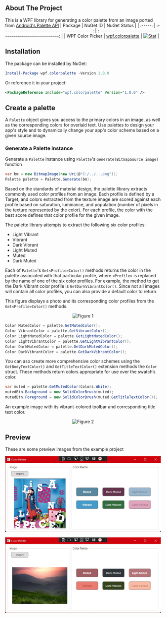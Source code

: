 ## About The Project
 This is a WPF library for generating a color palette from an image ported from [Android's Palette API](https://developer.android.com/training/material/palette-colors)
 | Package |                    NuGet ID                     |                         NuGet Status                         |
| :-----: | :---------------------------------------------: | :----------------------------------------------------------: |
| WPF Color Picker  | [wpf.colorpalette](https://www.nuget.org/packages/wpf.colorpalette/1.0.0) | [![Stat](https://img.shields.io/nuget/v/wpf.colorpalette.svg)](https://www.nuget.org/packages/wpf.colorpalette/1.0.0) |
 
## Installation
 The package can be installed by NuGet:
 ```powershell
 Install-Package wpf.colorpalette -Version 1.0.0
 ```
 Or reference it in your project:
 ```xml
 <PackageReference Include="wpf.colorpalette" Version="1.0.0" />
 ```

## Create a palette
 A `Palette` object gives you access to the primary colors in an image, as well as the corresponding colors for overlaid text. Use palettes to design your app's style and to dynamically change your app's color scheme based on a given source image.
 
 ### Generate a Palette instance
 Generate a `Palette` instance using `Palette`'s `Generate(BitmapSource image)` function
 ```csharp
 var bm = new BitmapImage(new Uri(@"C:/../...png"));
 Palette palette = Palette.Generate(bm);
 ```
 Based on the standards of material design, the palette library extracts commonly used color profiles from an image. Each profile is defined by a Target, and colors extracted from the texture image are scored against each profile based on saturation, luminance, and population (number of pixels in the texture represented by the color). For each profile, the color with the best score defines that color profile for the given image.
 
The palette library attempts to extract the following six color profiles:
* Light Vibrant
* Vibrant
* Dark Vibrant
* Light Muted
* Muted
* Dark Muted

Each of `Palette`'s `Get<Profile>Color()` methods returns the color in the palette associated with that particular profile, where `<Profile>` is replaced by the name of one of the six color profiles. For example, the method to get the Dark Vibrant color profile is `GetDarkVibrantColor()`. Since not all images will contain all color profiles, you can also provide a default color to return.

This figure displays a photo and its corresponding color profiles from the `Get<Profile>Color()` methods.
<p align="center">
<img src="https://developer.android.com/training/material/images/palette-library-color-profiles_2-1_2x.png" width="500" title="Figure 1">
</p>

```csharp
Color MutedColor = palette.GetMutedColor();
Color VibrantColor = palette.GetVibrantColor();
Color LightMutedColor = palette.GetLightMutedColor();
Color LightVibrantColor = palette.GetLightVibrantColor();
Color DarkMutedColor = palette.GetDarkMutedColor();
Color DarkVibrantColor = palette.GetDarkVibrantColor();
```
You can aso create more comprehensive color schemes using the `GetBodyTextColor()` and `GetTitleTextColor()` extension methods the `Color` struct. These methods return colors appropriate for use over the swatch’s color.
```csharp
var muted = palette.GetMutedColor(Colors.White);
mutedBtn.Background = new SolidColorBrush(muted);
mutedBtn.Foreground = new SolidColorBrush(muted.GetTitleTextColor());
```
An example image with its vibrant-colored toolbar and corresponding title text color.
<p align="center">
<img src="https://developer.android.com/training/material/images/palette-library-title-text-color_2-1_2x.png" width="300" title="Figure 2">
</p>

## Preview
 These are some preview images from the example project
 <p align="center">
<img src="preview-1.jpg" width="600" title="Preview 1">
</p>
<p align="center">
<img src="preview-2.jpg" width="600" title="Preview 2">
</p>
